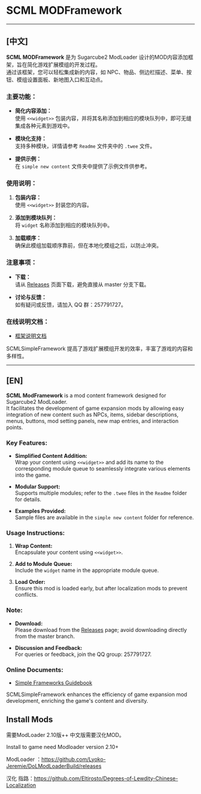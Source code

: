 
# SCML MODFramework

---

## [中文]

**SCML MODFramework** 是为 Sugarcube2 ModLoader 设计的MOD内容添加框架，旨在简化游戏扩展模组的开发过程。  
通过该框架，您可以轻松集成新的内容，如 NPC、物品、侧边栏描述、菜单、按钮、模组设置面板、新地图入口和互动点。

### 主要功能：

- **简化内容添加：**  
  使用 `<<widget>>` 包装内容，并将其名称添加到相应的模块队列中，即可无缝集成各种元素到游戏中。
  
- **模块化支持：**  
  支持多种模块，详情请参考 `Readme` 文件夹中的 `.twee` 文件。
  
- **提供示例：**  
  在 `simple new content` 文件夹中提供了示例文件供参考。

### 使用说明：

1. **包装内容：**  
   使用 `<<widget>>` 封装您的内容。
   
2. **添加到模块队列：**  
   将 `widget` 名称添加到相应的模块队列中。
   
3. **加载顺序：**  
   确保此模组加载顺序靠前，但在本地化模组之后，以防止冲突。

### 注意事项：

- **下载：**  
  请从 [Releases](https://github.com/emicoto/SCMLSimpleFramework/releases) 页面下载，避免直接从 master 分支下载。
  
- **讨论与反馈：**  
  如有疑问或反馈，请加入 QQ 群：257791727。

### 在线说明文档：

- [框架说明文档](https://emicoto.github.io/SCMLSimpleFramework/)

SCMLSimpleFramework 提高了游戏扩展模组开发的效率，丰富了游戏的内容和多样性。

---

## [EN]

**SCML ModFramework** is a mod content framework designed for Sugarcube2 ModLoader.  
It facilitates the development of game expansion mods by allowing easy integration of new content such as NPCs, items, sidebar descriptions, menus, buttons, mod setting panels, new map entries, and interaction points.

### Key Features:

- **Simplified Content Addition:**  
  Wrap your content using `<<widget>>` and add its name to the corresponding module queue to seamlessly integrate various elements into the game.
  
- **Modular Support:**  
  Supports multiple modules; refer to the `.twee` files in the `Readme` folder for details.
  
- **Examples Provided:**  
  Sample files are available in the `simple new content` folder for reference.

### Usage Instructions:

1. **Wrap Content:**  
   Encapsulate your content using `<<widget>>`.
   
2. **Add to Module Queue:**  
   Include the `widget` name in the appropriate module queue.
   
3. **Load Order:**  
   Ensure this mod is loaded early, but after localization mods to prevent conflicts.

### Note:

- **Download:**  
  Please download from the [Releases](https://github.com/emicoto/SCMLSimpleFramework/releases) page; avoid downloading directly from the master branch.
  
- **Discussion and Feedback:**  
  For queries or feedback, join the QQ group: 257791727.

### Online Documents:

- [Simple Frameworks Guidebook](https://emicoto.github.io/SCMLSimpleFramework/)

SCMLSimpleFramework enhances the efficiency of game expansion mod development, enriching the game's content and diversity.

## Install Mods
需要ModLoader 2.10版++ 中文版需要汉化MOD。

Install to game need Modloader version 2.10+

ModLoader ：https://github.com/Lyoko-Jeremie/DoLModLoaderBuild/releases

汉化 指路：https://github.com/Eltirosto/Degrees-of-Lewdity-Chinese-Localization
